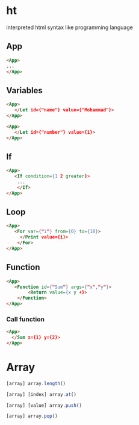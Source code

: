 # ht

interpreted html syntax like programming language

## App

```html
<App>
...
</App>
```

## Variables

```html
<App>
   </Let id={"name"} value={"Mohammad"}>
</App>
```

```html
<App>
   </Let id={"number"} value={1}>
</App>
```

## If

```html
<App>
   <If condition={1 2 greater}>
    ...
    </If>
</App>
```

## Loop

```html
<App>
   <For var={"i"} from={0} to={10}>
     </Print value={i}>
    </For>
</App>
```

## Function

```html
<App>
   <Function id={"Sum"} args={"x","y"}>
        <Return value={x y +}>
    </Function>
</App>
```

### Call function

```html
<App>
  </Sum x={1} y={2}>
</App>
```

# Array

```js
[array] array.length()
```

```js
[array] [index] array.at()
```

```js
[array] [value] array.push()
```

```js
[array] array.pop()
```
